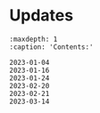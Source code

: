 # Updates

```{toctree}
:maxdepth: 1
:caption: 'Contents:'

2023-01-04
2023-01-16
2023-01-24
2023-02-20
2023-02-21
2023-03-14
```
